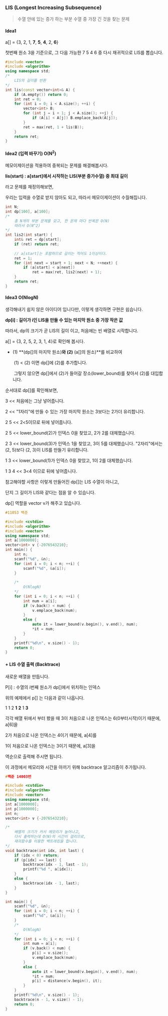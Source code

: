 ### LIS (Longest Increasing Subsequence)



> 수열 안에 있는 증가 하는 부분 수열 중 가장 긴 것을 찾는 문제

#### Idea1

a[] = {3, 2, 1, **7**, **5**, **4**, 2, **6**}

첫번째 원소 3을 기준으로, 그 다음 가능한 7 5 4 6 중 다시 재귀적으로 LIS를 뽑습니다.



```c++
#include <vector>
#include <algorithm>
using namespace std;
/*
	LIS의 길이를 반환
*/
int lis(const vector<int>& A) {
	if (A.empty()) return 0;
	int ret = 0;
	for (int i = 0; i < A.size(); ++i) {
		vector<int> B;
		for (int j = i + 1; j < A.size(); ++j) {
			if (A[i] < A[j]) B.emplace_back(A[j]);
		}
		ret = max(ret, 1 + lis(B));
	}
	return ret;
}
```







#### Idea2 (입력 바꾸기) O(N<sup>2</sup>)

메모이제이션을 적용하여 중복되는 문제를 해결해봅시다.



**lis(start) : a[start]에서 시작하는 LIS(부분 증가수열) 중 최대 길이**

라고 문제를 재정의해보면, 

우리는 입력을 수열로 받지 않아도 되고, 따라서 메모이제이션이 수월해집니다.



```c++
int N;
int dp[100], a[100];
/*
	총 N개의 부분 문제를 갖고, 한 문제 마다 반복문 O(N)
	따라서 O(N^2)
*/
int lis2(int start) {
	int& ret = dp[start];
	if (ret) return ret;
	
	// a[start]는 포함하므로 길이는 적어도 1이상이다.
	ret = 1;
	for (int next = start + 1; next < N; ++next) {
		if (a[start] < a[next])
			ret = max(ret, lis2(next) + 1);
	}
	return ret;
}
```





#### Idea3 O(NlogN)



생각해내기 쉽지 않은 아이디어 입니다만, 이렇게 생각하면 구현은 쉽습니다.

**dp[i] : 길이가 i인 LIS을 만들 수 있는 마지막 원소 중 가장 작은 값**

따라서, dp의 크기가 곧 LIS의 길이 이고, 처음에는 빈 배열로 시작합니다.



a[] = {3, 2, 5, 2, 3, 1, 4}로 확인해 봅시다.



* (1) **(dp[]의 마지막 원소)**와 (2)** (a[]의 원소)**를 비교하여

  ​	(1) < (2) 이면 dp[]에 (2)를 추가합니다.

  ​	그렇지 않으면 dp[]에서 (2)가 들어갈 장소(lower_bound)를 찾아서 (2)를 대입합니다.



순서대로 dp[]를 확인해보면,

3 << 처음에는 그냥 넣어줍니다.

2 << "1자리"에 만들 수 있는 가장 마지막 원소는 3보다는 2가더 유리합니다.

2 5 << 2<5이므로 뒤에 넣어줍니다.

2 5 << lower_bound(2)가 인덱스 0을 찾았고, 2가 2를 대체했습니다.

2 3 << lower_bound(3)가 인덱스 1을 찾았고, 3이 5를 대체했습니다.  "2자리"에서는 (2, 5)보다 (2, 3)이 LIS를 만들기 유리합니다.

1 3 << lower_bound(1)가 인덱스 0을 찾았고, 1이 2를 대체했습니다.

1 3 4 <<  3<4 이므로 뒤에 넣어줍니다.



참고해야할 사항은 이렇게 만들어진 dp[]는 LIS 수열이 아니고,

단지 그 길이가 LIS와 같다는 점을 알 수 있습니다.



dp[] 역할을 vector v가 해주고 있습니다.

```c++
#11053 백준

#include <cstdio>
#include <algorithm>
#include <vector>
using namespace std;
int a[1000000];
vector<int> v {-2076543210};
int main() {
	int n;
	scanf("%d", &n);
	for (int i = 0; i < n; ++i) {
		scanf("%d", &a[i]);
	}
	
	/*
		O(NlogN)
	*/
	for (int i = 0; i < n; ++i) {
		int num = a[i];
		if (v.back() < num) {
			v.emplace_back(num);
		}
		else {
			auto it = lower_bound(v.begin(), v.end(), num);
			*it = num;
		}
	}
	printf("%d\n", v.size() - 1);
	return 0;
}
```





#### + LIS 수열 출력 (Backtrace)

새로운 배열을 만듭니다.

 P[i] : 수열의 i번째 원소가 dp[]에서  위치하는 인덱스



위의 예제에서 p[] 는 다음과 같이 나옵니다.

1 1 2 **1** **2** 1 **3**

각각 배열 뒤에서 부터 봤을 때 3이 처음으로 나온 인덱스는 6(0부터시작)이기 때문에, a[6]을

2가 처음으로 나온 인덱스는 4이기 때문에, a[4]를

1이 처음으로 나온 인덱스는 3이기 때문에, a[3]을

역순으로 출력해 주시면 됩니다.

이 과정에서 메모리와 시간을 아끼기 위해 backtrace 알고리즘이 추가됩니다.



```c++
#백준 14003번

#include <cstdio>
#include <algorithm>
#include <vector>
using namespace std;
int a[1000000];
int p[1000000];
int n;
vector<int> v {-2076543210};

/*
	배열의 크기가 커서 메모리가 늘어나고,
	다시 출력하는데 O(N)의 시간이 걸리므로,
	재귀함수를 이용한 백트래킹을 합니다.
*/
void backtrace(int idx, int last) {
	if (idx < 0) return;
	if (p[idx] == last) {
		backtrace(idx - 1, last - 1);
		printf("%d ", a[idx]);
	}
	else {
		backtrace(idx - 1, last);
	}
}

int main() {
	scanf("%d", &n);
	for (int i = 0; i < n; ++i) {
		scanf("%d", &a[i]);
	}
	/*
		O(NlogN)
	*/
	for (int i = 0; i < n; ++i) {
		int num = a[i];
		if (v.back() < num) {
			p[i] = v.size();
			v.emplace_back(num);
		}
		else {
			auto it = lower_bound(v.begin(), v.end(), num);
			*it = num;
			p[i] = distance(v.begin(), it);
		}
	}
	printf("%d\n", v.size() - 1);
	backtrace(n - 1, v.size() - 1);
	return 0;
}
```

